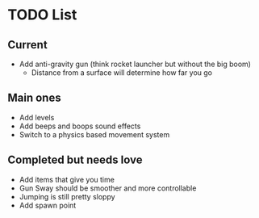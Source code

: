 # TODO List 

## Current

 * Add anti-gravity gun (think rocket launcher but without the big boom)
    * Distance from a surface will determine how far you go 

## Main ones

 * Add levels 
 * Add beeps and boops sound effects 
 * Switch to a physics based movement system 

## Completed but needs love

 * Add items that give you time
 * Gun Sway should be smoother and more controllable
 * Jumping is still pretty sloppy 
 * Add spawn point
